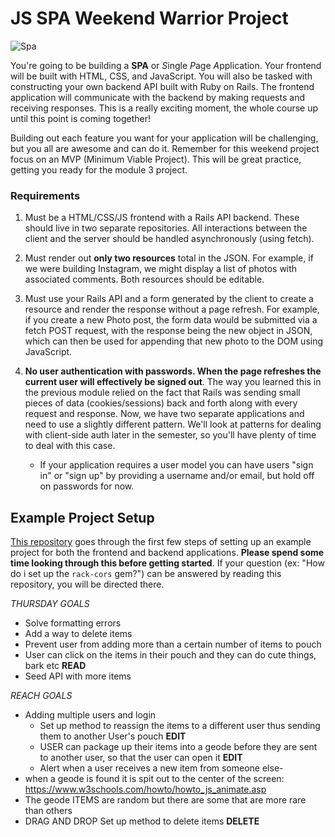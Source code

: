 # JS SPA Weekend Warrior Project



![Spa](https://media.giphy.com/media/qYPuZHf0vFB6g/giphy.gif "Kitty 'SPA'")

You're going to be building a **SPA** or *S*ingle *P*age *A*pplication. Your frontend will be built with HTML, CSS, and JavaScript. You will also be tasked with constructing your own backend API built with Ruby on Rails. The frontend application will communicate with the backend by making requests and receiving responses. This is a really exciting moment, the whole course up until this point is coming together!

Building out each feature you want for your application will be challenging, but you all are awesome and can do it. Remember for this weekend project focus on an MVP (Minimum Viable Project). This will be great practice, getting you ready for the module 3 project.

### Requirements

1. Must be a HTML/CSS/JS frontend with a Rails API backend. These should live in two separate repositories. All interactions between the client and the server should be handled asynchronously (using fetch).

2. Must render out **only two resources** total in the JSON. For example, if we were building Instagram, we might display a list of photos with associated comments. Both resources should be editable.

3. Must use your Rails API and a form generated by the client to create a resource and render the response without a page refresh. For example, if you create a new Photo post, the form data would be submitted via a fetch POST request, with the response being the new object in JSON, which can then be used for appending that new photo to the DOM using JavaScript.

4. **No user authentication with passwords. When the page refreshes the current user will effectively be signed out**. The way you learned this in the previous module relied on the fact that Rails was sending small pieces of data (cookies/sessions) back and forth along with every request and response. Now, we have two separate applications and need to use a slightly different pattern. We'll look at patterns for dealing with client-side auth later in the semester, so you'll have plenty of time to deal with this case.

   * If your application requires a user model you can have users "sign in" or "sign up" by providing a username and/or email, but hold off on passwords for now.

## Example Project Setup

[This repository](https://github.com/learn-co-curriculum/mod3-project-week-setup-example) goes through the first few steps of setting up an example project for both the frontend and backend applications. **Please spend some time looking through this before getting started**. If your question (ex: "How do i set up the `rack-cors` gem?") can be answered by reading this repository, you will be directed there.




*THURSDAY GOALS*
- Solve formatting errors
- Add a way to delete items
- Prevent user from adding more than a certain number of items to pouch
- User can click on the items in their pouch and they can do cute things, bark etc **READ**
- Seed API with more items

*REACH GOALS*
- Adding multiple users and login
  - Set up method to reassign the items to a different user thus sending them to another User's pouch **EDIT**
  - USER can package up their items into a geode before they are sent to another user, so that the user can open it  **EDIT**
  - Alert when a user receives  a new item from someone else-
- when a geode is found it is spit out to the center of the screen: https://www.w3schools.com/howto/howto_js_animate.asp
- The geode ITEMS are random but there are some that are more rare than others
- DRAG AND DROP Set up method to delete items **DELETE**
